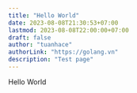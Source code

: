 ```yaml
---
title: "Hello World"
date: 2023-08-08T21:30:53+07:00
lastmod: 2023-08-08T22:00:00+07:00
draft: false
author: "tuanhace"
authorLink: "https://golang.vn"
description: "Test page"
---
```


Hello World
